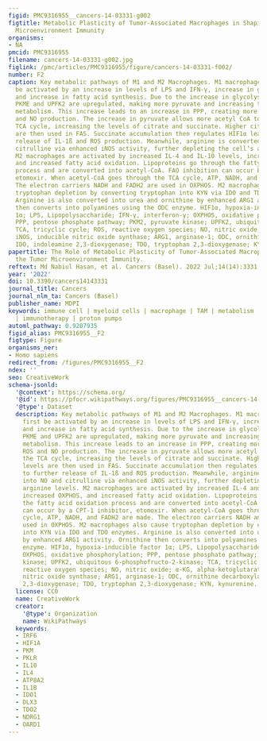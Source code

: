 ```yaml
---
figid: PMC9316955__cancers-14-03331-g002
figtitle: Metabolic Plasticity of Tumor-Associated Macrophages in Shaping the Tumor
  Microenvironment Immunity
organisms:
- NA
pmcid: PMC9316955
filename: cancers-14-03331-g002.jpg
figlink: /pmc/articles/PMC9316955/figure/cancers-14-03331-f002/
number: F2
caption: Key metabolic pathways of M1 and M2 Macrophages. M1 macrophages can first
  be activated by an increase in levels of LPS and IFN-γ, increase in glycolysis,
  and increase in fatty acid synthesis. Due to the increase in glycolysis, the enzymes
  PKME and UPFK2 are upregulated, making more pyruvate and increasing the glycolytic
  metabolism. This increase leads to an increase in PPP, creating more NADPH for ROS
  and NO production. The increase in pyruvate allows more acetyl CoA to enter the
  TCA cycle, increasing the levels of citrate and succinate. Higher citrate levels
  are then used in FAS. Succinate accumulation then regulates HIF1α leading to further
  release of IL-1ß and ROS production. Meanwhile, arginine is converted into NO and
  citrulline via enhanced iNOS activity, further depleting the cell’s arginine levels.
  M2 macrophages are activated by increased IL-4 and IL-10 levels, increased OXPHOS,
  and increased fatty acid oxidation. Lipoproteins go through the fatty acid oxidation
  process and are converted into acetyl-CoA. FAO inhibition can occur by a CPT-1 inhibitor,
  etomoxir. When acetyl-CoA goes through the TCA cycle, ATP, NADH, and FADH2 are made.
  The electron carriers NADH and FADH2 are used in OXPHOS. M2 macrophages also cause
  tryptophan depletion by converting tryptophan into KYN via IDO and TDO enzymes.
  Arginine is also converted into urea and ornithine by enhanced ARG1 activity. Ornithine
  then converts into polyamines using the ODC enzyme. HIF1α, hypoxia-inducible factor
  1α; LPS, Lipopolysaccharide; IFN-γ, interferon-γ; OXPHOS, oxidative phosphorylation;
  PPP, pentose phosphate pathway; PKM2, pyruvate kinase; UPFK2, ubiquitous 6-phosphofructo-2-kinase;
  TCA, tricyclic cycle; ROS, reactive oxygen species; NO, nitric oxide; α-KG, alpha-ketoglutarate;
  iNOS, inducible nitric oxide synthase; ARG1, arginase-1; ODC, ornithine decarboxylase;
  IDO, indoleamine 2,3-dioxygenase; TDO, tryptophan 2,3-dioxygenase; KYN, kynurenine.
papertitle: The Role of Metabolic Plasticity of Tumor-Associated Macrophages in Shaping
  the Tumor Microenvironment Immunity.
reftext: Md Nabiul Hasan, et al. Cancers (Basel). 2022 Jul;14(14):3331.
year: '2022'
doi: 10.3390/cancers14143331
journal_title: Cancers
journal_nlm_ta: Cancers (Basel)
publisher_name: MDPI
keywords: immune cell | myeloid cells | macrophage | TAM | metabolism | immune response
  | immunotherapy | proton pumps
automl_pathway: 0.9207935
figid_alias: PMC9316955__F2
figtype: Figure
organisms_ner:
- Homo sapiens
redirect_from: /figures/PMC9316955__F2
ndex: ''
seo: CreativeWork
schema-jsonld:
  '@context': https://schema.org/
  '@id': https://pfocr.wikipathways.org/figures/PMC9316955__cancers-14-03331-g002.html
  '@type': Dataset
  description: Key metabolic pathways of M1 and M2 Macrophages. M1 macrophages can
    first be activated by an increase in levels of LPS and IFN-γ, increase in glycolysis,
    and increase in fatty acid synthesis. Due to the increase in glycolysis, the enzymes
    PKME and UPFK2 are upregulated, making more pyruvate and increasing the glycolytic
    metabolism. This increase leads to an increase in PPP, creating more NADPH for
    ROS and NO production. The increase in pyruvate allows more acetyl CoA to enter
    the TCA cycle, increasing the levels of citrate and succinate. Higher citrate
    levels are then used in FAS. Succinate accumulation then regulates HIF1α leading
    to further release of IL-1ß and ROS production. Meanwhile, arginine is converted
    into NO and citrulline via enhanced iNOS activity, further depleting the cell’s
    arginine levels. M2 macrophages are activated by increased IL-4 and IL-10 levels,
    increased OXPHOS, and increased fatty acid oxidation. Lipoproteins go through
    the fatty acid oxidation process and are converted into acetyl-CoA. FAO inhibition
    can occur by a CPT-1 inhibitor, etomoxir. When acetyl-CoA goes through the TCA
    cycle, ATP, NADH, and FADH2 are made. The electron carriers NADH and FADH2 are
    used in OXPHOS. M2 macrophages also cause tryptophan depletion by converting tryptophan
    into KYN via IDO and TDO enzymes. Arginine is also converted into urea and ornithine
    by enhanced ARG1 activity. Ornithine then converts into polyamines using the ODC
    enzyme. HIF1α, hypoxia-inducible factor 1α; LPS, Lipopolysaccharide; IFN-γ, interferon-γ;
    OXPHOS, oxidative phosphorylation; PPP, pentose phosphate pathway; PKM2, pyruvate
    kinase; UPFK2, ubiquitous 6-phosphofructo-2-kinase; TCA, tricyclic cycle; ROS,
    reactive oxygen species; NO, nitric oxide; α-KG, alpha-ketoglutarate; iNOS, inducible
    nitric oxide synthase; ARG1, arginase-1; ODC, ornithine decarboxylase; IDO, indoleamine
    2,3-dioxygenase; TDO, tryptophan 2,3-dioxygenase; KYN, kynurenine.
  license: CC0
  name: CreativeWork
  creator:
    '@type': Organization
    name: WikiPathways
  keywords:
  - IRF6
  - HIF1A
  - PKM
  - PKLR
  - IL10
  - IL4
  - ATP8A2
  - IL1B
  - IDO1
  - DLX3
  - TDO2
  - NDRG1
  - OARD1
---
```


